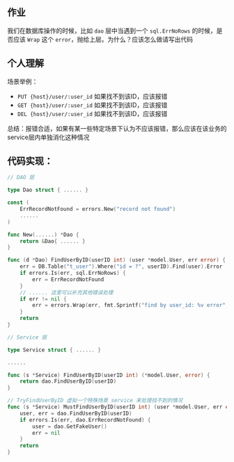 ## 作业
我们在数据库操作的时候，比如 `dao` 层中当遇到一个 `sql.ErrNoRows` 的时候，是否应该 `Wrap` 这个 `error`，抛给上层。为什么？应该怎么做请写出代码

## 个人理解
场景举例：
 - `PUT {host}/user/:user_id` 如果找不到该ID，应该报错
 - `GET {host}/user/:user_id` 如果找不到该ID，应该报错
 - `DEL {host}/user/:user_id` 如果找不到该ID，应该报错

总结：报错合适，如果有某一些特定场景下认为不应该报错，那么应该在该业务的service层内单独消化这种情况

## 代码实现：
```go
// DAO 层

type Dao struct { ...... }

const (
	ErrRecordNotFound = errors.New("record not found")
	......
)

func New(......) *Dao {
	return &Dao{ ...... }
}

func (d *Dao) FindUserByID(userID int) (user *model.User, err error) {
	err = DB.Table("t_user").Where("id = ?", userID).Find(user).Error
	if errors.Is(err, sql.ErrNoRows) {
		err = ErrRecordNotFound
	}
	// ...... 这里可以补充其他错误处理
	if err != nil {
		err = errors.Wrap(err, fmt.Sprintf("find by user_id: %v error", userID))
	}
	return
}
```

```go
// Service 层

type Service struct { ...... }

......

func (s *Service) FindUserByID(userID int) (*model.User, error) {
    return dao.FindUserByID(userID)
}

// TryFindUserByID 虚拟一个特殊场景 service 来处理找不到的情况
func (s *Service) MustFindUserByID(userID int) (user *model.User, err error) {
	user, err = dao.FindUserByID(userID)
	if errors.Is(err, dao.ErrRecordNotFound) {
		user = dao.GetFakeUser()
		err = nil
	}
	return
}
```
